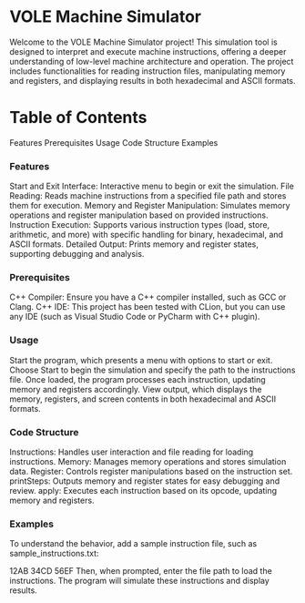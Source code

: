 # VOLE Machine Simulator
Welcome to the VOLE Machine Simulator project! This simulation tool is designed to interpret and execute machine instructions, offering a deeper understanding of low-level machine architecture and operation. The project includes functionalities for reading instruction files, manipulating memory and registers, and displaying results in both hexadecimal and ASCII formats.

# Table of Contents
Features
Prerequisites
Usage
Code Structure
Examples

### Features
Start and Exit Interface: Interactive menu to begin or exit the simulation.
File Reading: Reads machine instructions from a specified file path and stores them for execution.
Memory and Register Manipulation: Simulates memory operations and register manipulation based on provided instructions.
Instruction Execution: Supports various instruction types (load, store, arithmetic, and more) with specific handling for binary, hexadecimal, and ASCII formats.
Detailed Output: Prints memory and register states, supporting debugging and analysis.

### Prerequisites
C++ Compiler: Ensure you have a C++ compiler installed, such as GCC or Clang.
C++ IDE: This project has been tested with CLion, but you can use any IDE (such as Visual Studio Code or PyCharm with C++ plugin).

### Usage
Start the program, which presents a menu with options to start or exit.
Choose Start to begin the simulation and specify the path to the instructions file.
Once loaded, the program processes each instruction, updating memory and registers accordingly.
View output, which displays the memory, registers, and screen contents in both hexadecimal and ASCII formats.

### Code Structure
Instructions: Handles user interaction and file reading for loading instructions.
Memory: Manages memory operations and stores simulation data.
Register: Controls register manipulations based on the instruction set.
printSteps: Outputs memory and register states for easy debugging and review.
apply: Executes each instruction based on its opcode, updating memory and registers.

### Examples
To understand the behavior, add a sample instruction file, such as sample_instructions.txt:

12AB
34CD
56EF
Then, when prompted, enter the file path to load the instructions. The program will simulate these instructions and display results.
